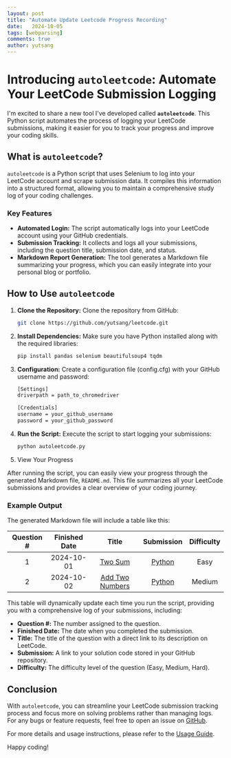 ```yaml
---
layout: post
title: "Automate Update Leetcode Progress Recording"
date:   2024-10-05
tags: [webparsing]
comments: true
author: yutsang
---
```


# Introducing `autoleetcode`: Automate Your LeetCode Submission Logging

I'm excited to share a new tool I've developed called **`autoleetcode`**. This Python script automates the process of logging your LeetCode submissions, making it easier for you to track your progress and improve your coding skills.

## What is `autoleetcode`?

`autoleetcode` is a Python script that uses Selenium to log into your LeetCode account and scrape submission data. It compiles this information into a structured format, allowing you to maintain a comprehensive study log of your coding challenges.

### Key Features

- **Automated Login:** The script automatically logs into your LeetCode account using your GitHub credentials.
- **Submission Tracking:** It collects and logs all your submissions, including the question title, submission date, and status.
- **Markdown Report Generation:** The tool generates a Markdown file summarizing your progress, which you can easily integrate into your personal blog or portfolio.

## How to Use `autoleetcode`

1. **Clone the Repository:**
   Clone the repository from GitHub:
   ```bash
   git clone https://github.com/yutsang/leetcode.git
   ```

2. **Install Dependencies:**
    Make sure you have Python installed along with the required libraries:
    ```bash
    pip install pandas selenium beautifulsoup4 tqdm
    ```

3. **Configuration:**
    Create a configuration file (config.cfg) with your GitHub username and password:
    
    ```bash
    [Settings]
    driverpath = path_to_chromedriver

    [Credentials]
    username = your_github_username
    password = your_github_password
    ```

4. **Run the Script:**
    Execute the script to start logging your submissions:
    ```bash
    python autoleetcode.py
    ```

5. View Your Progress

After running the script, you can easily view your progress through the generated Markdown file, `README.md`. This file summarizes all your LeetCode submissions and provides a clear overview of your coding journey.

### Example Output

The generated Markdown file will include a table like this:

| Question # | Finished Date | Title | Submission | Difficulty |
|:---:|:---:|:---:|:---:|:---:|
| 1 | 2024-10-01 | [Two Sum](https://leetcode.com/problems/two-sum/description/) | [Python](https://github.com/yutsang/leetcode/blob/main/submissions/1_two_sum.py) | Easy |
| 2 | 2024-10-02 | [Add Two Numbers](https://leetcode.com/problems/add-two-numbers/description/) | [Python](https://github.com/yutsang/leetcode/blob/main/submissions/2_add_two_numbers.py) | Medium |

This table will dynamically update each time you run the script, providing you with a comprehensive log of your submissions, including:

- **Question #:** The number assigned to the question.
- **Finished Date:** The date when you completed the submission.
- **Title:** The title of the question with a direct link to its description on LeetCode.
- **Submission:** A link to your solution code stored in your GitHub repository.
- **Difficulty:** The difficulty level of the question (Easy, Medium, Hard).

## Conclusion

With `autoleetcode`, you can streamline your LeetCode submission tracking process and focus more on solving problems rather than managing logs. For any bugs or feature requests, feel free to open an issue on [GitHub](https://github.com/yutsang/leetcode/issues).

For more details and usage instructions, please refer to the [Usage Guide](https://github.com/yutsang/leetcode/blob/main/autoleetcode.md).

Happy coding!